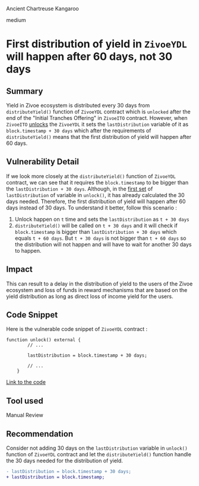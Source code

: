 Ancient Chartreuse Kangaroo

medium

# First distribution of yield in `ZivoeYDL` will happen after 60 days, not 30 days

## Summary
Yield in Zivoe ecosystem is distributed every 30 days from `distributeYield()` function of `ZivoeYDL` contract which is `unlocked` after the end of the "Initial Tranches Offering" in `ZivoeITO` contract. However, when `ZivoeITO` [unlocks](https://github.com/sherlock-audit/2024-03-zivoe/blob/d4111645b19a1ad3ccc899bea073b6f19be04ccd/zivoe-core-foundry/src/ZivoeITO.sol#L333) the `ZivoeYDL` it sets the `lastDistribution` variable of it as `block.timestamp + 30 days` which after the requirements of `distributeYield()` means that the first distribution of yield will happen after 60 days.

## Vulnerability Detail
If we look more closely at the `distributeYield()` function of `ZivoeYDL` contract, we can see that it requires the `block.timestamp` to be bigger than the `lastDistribution + 30 days`. Although, in the [first set](https://github.com/sherlock-audit/2024-03-zivoe/blob/d4111645b19a1ad3ccc899bea073b6f19be04ccd/zivoe-core-foundry/src/ZivoeYDL.sol#L328) of `lastDistribution` of variable in `unlock()`, it has already calculated the 30 days needed. Therefore, the first distribution of yield will happen after 60 days instead of 30 days. To understand it better, follow this scenario :
1. Unlock happen on `t` time and sets the `lastDistribution` as `t + 30 days`
2. `distributeYield()` will be called on `t + 30 days` and it will check if `block.timestamp` is bigger than `lastDistribution + 30 days` which equals `t + 60 days`. But `t + 30 days` is not bigger than `t + 60 days` so the distribution will not happen and will have to wait for another 30 days to happen.

## Impact
This can result to a delay in the distribution of yield to the users of the Zivoe ecosystem and loss of funds in reward mechanisms that are based on the yield distribution as long as direct loss of income yield for the users.

## Code Snippet
Here is the vulnerable code snippet of `ZivoeYDL` contract :
```solidity
function unlock() external {
        // ...

        lastDistribution = block.timestamp + 30 days;

        // ...
    }
```
[Link to the code](https://github.com/sherlock-audit/2024-03-zivoe/blob/d4111645b19a1ad3ccc899bea073b6f19be04ccd/zivoe-core-foundry/src/ZivoeYDL.sol#L328)

## Tool used

Manual Review

## Recommendation
Consider not adding 30 days on the `lastDistribution` variable in `unlock()` function of `ZivoeYDL` contract and let the `distributeYield()` function handle the 30 days needed for the distribution of yield.
```diff
- lastDistribution = block.timestamp + 30 days;
+ lastDistribution = block.timestamp;
```
